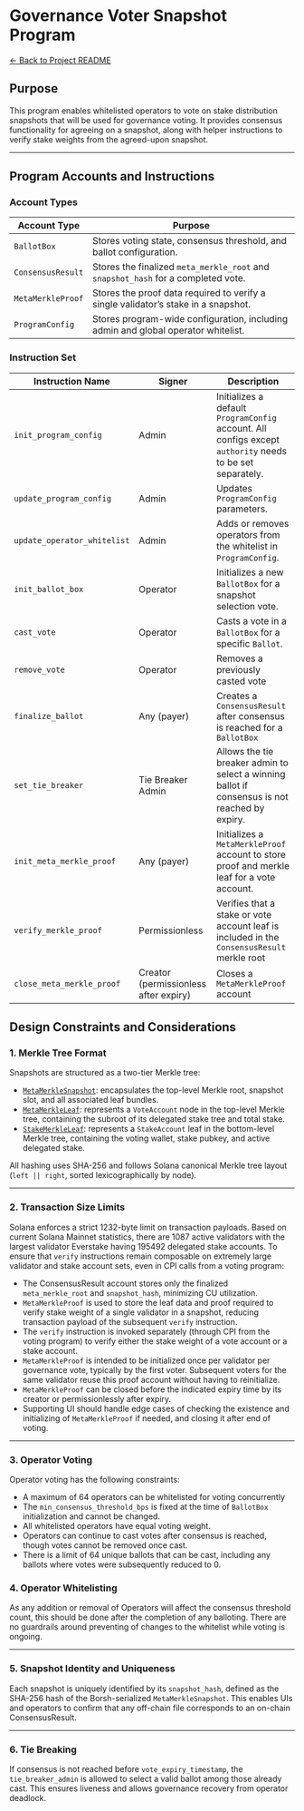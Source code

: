 # Governance Voter Snapshot Program

[← Back to Project README](../../README.md)

## Purpose

This program enables whitelisted operators to vote on stake distribution snapshots that will be used for governance voting. It provides consensus functionality for agreeing on a snapshot, along with helper instructions to verify stake weights from the agreed-upon snapshot.

---

## Program Accounts and Instructions

### Account Types

| Account Type      | Purpose                                                                            |
| ----------------- | ---------------------------------------------------------------------------------- |
| `BallotBox`       | Stores voting state, consensus threshold, and ballot configuration.                |
| `ConsensusResult` | Stores the finalized `meta_merkle_root` and `snapshot_hash` for a completed vote.  |
| `MetaMerkleProof` | Stores the proof data required to verify a single validator’s stake in a snapshot. |
| `ProgramConfig`   | Stores program-wide configuration, including admin and global operator whitelist.  |

### Instruction Set

| Instruction Name            | Signer                                | Description                                                                                               |
| --------------------------- | ------------------------------------- | --------------------------------------------------------------------------------------------------------- |
| `init_program_config`       | Admin                                 | Initializes a default `ProgramConfig` account. All configs except `authority` needs to be set separately. |
| `update_program_config`     | Admin                                 | Updates `ProgramConfig` parameters.                                                                       |
| `update_operator_whitelist` | Admin                                 | Adds or removes operators from the whitelist in `ProgramConfig`.                                          |
| `init_ballot_box`           | Operator                              | Initializes a new `BallotBox` for a snapshot selection vote.                                              |
| `cast_vote`                 | Operator                              | Casts a vote in a `BallotBox` for a specific `Ballot`.                                                    |
| `remove_vote`               | Operator                              | Removes a previously casted vote                                                                          |
| `finalize_ballot`           | Any (payer)                           | Creates a `ConsensusResult` after consensus is reached for a `BallotBox`                                  |
| `set_tie_breaker`           | Tie Breaker Admin                     | Allows the tie breaker admin to select a winning ballot if consensus is not reached by expiry.            |
| `init_meta_merkle_proof`    | Any (payer)                           | Initializes a `MetaMerkleProof` account to store proof and merkle leaf for a vote account.                |
| `verify_merkle_proof`       | Permissionless                        | Verifies that a stake or vote account leaf is included in the `ConsensusResult` merkle root               |
| `close_meta_merkle_proof`   | Creator (permissionless after expiry) | Closes a `MetaMerkleProof` account                                                                        |

## Design Constraints and Considerations

### 1. Merkle Tree Format

Snapshots are structured as a two-tier Merkle tree:

- [`MetaMerkleSnapshot`](../../cli/src/merkle.rs#L11): encapsulates the top-level Merkle root, snapshot slot, and all associated leaf bundles.
- [`MetaMerkleLeaf`](../../programs/gov-v1/src/state/proof.rs#L40): represents a `VoteAccount` node in the top-level Merkle tree, containing the subroot of its delegated stake tree and total stake.
- [`StakeMerkleLeaf`](../../programs/gov-v1/src/state/proof.rs#L64): represents a `StakeAccount` leaf in the bottom-level Merkle tree, containing the voting wallet, stake pubkey, and active delegated stake.

All hashing uses SHA-256 and follows Solana canonical Merkle tree layout (`left || right`, sorted lexicographically by node).

---

### 2. Transaction Size Limits

Solana enforces a strict 1232-byte limit on transaction payloads. Based on current Solana Mainnet statistics, there are 1087 active validators with the largest validator Everstake having 195492 delegated stake accounts. To ensure that `verify` instructions remain composable on extremely large validator and stake account sets, even in CPI calls from a voting program:

- The ConsensusResult account stores only the finalized `meta_merkle_root` and `snapshot_hash`, minimizing CU utilization.
- `MetaMerkleProof` is used to store the leaf data and proof required to verify stake weight of a single validator in a snapshot, reducing transaction payload of the subsequent `verify` instruction.
- The `verify` instruction is invoked separately (through CPI from the voting program) to verify either the stake weight of a vote account or a stake account.
- `MetaMerkleProof` is intended to be initialized once per validator per governance vote, typically by the first voter. Subsequent voters for the same validator reuse this proof account without having to reinitialize.
- `MetaMerkleProof` can be closed before the indicated expiry time by its creator or permissionlessly after expiry.
- Supporting UI should handle edge cases of checking the existence and initializing of `MetaMerkleProof` if needed, and closing it after end of voting.

---

### 3. Operator Voting

Operator voting has the following constraints:

- A maximum of 64 operators can be whitelisted for voting concurrently
- The `min_consensus_threshold_bps` is fixed at the time of `BallotBox` initialization and cannot be changed.
- All whitelisted operators have equal voting weight.
- Operators can continue to cast votes after consensus is reached, though votes cannot be removed once cast.
- There is a limit of 64 unique ballots that can be cast, including any ballots where votes were subsequently reduced to 0.

### 4. Operator Whitelisting

As any addition or removal of Operators will affect the consensus threshold count, this should be done after the completion of any balloting. There are no guardrails around preventing of changes to the whitelist while voting is ongoing.

---

### 5. Snapshot Identity and Uniqueness

Each snapshot is uniquely identified by its `snapshot_hash`, defined as the SHA-256 hash of the Borsh-serialized `MetaMerkleSnapshot`. This enables UIs and operators to confirm that any off-chain file corresponds to an on-chain ConsensusResult.

---

### 6. Tie Breaking

If consensus is not reached before `vote_expiry_timestamp`, the `tie_breaker_admin` is allowed to select a valid ballot among those already cast. This ensures liveness and allows governance recovery from operator deadlock.
